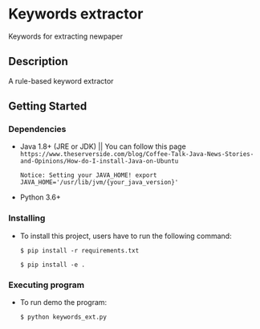 # Keywords extractor

Keywords for extracting newpaper

## Description

A rule-based keyword extractor

## Getting Started

### Dependencies

* Java 1.8+ (JRE or JDK) || You can follow this page `https://www.theserverside.com/blog/Coffee-Talk-Java-News-Stories-and-Opinions/How-do-I-install-Java-on-Ubuntu`


    `Notice: Setting your JAVA_HOME! export JAVA_HOME='/usr/lib/jvm/{your_java_version}'`
* Python 3.6+

### Installing

* To install this project, users have to run the following command:

    `$ pip install -r requirements.txt` 

    `$ pip install -e .` 

### Executing program

* To run demo the program:

    `$ python keywords_ext.py`

